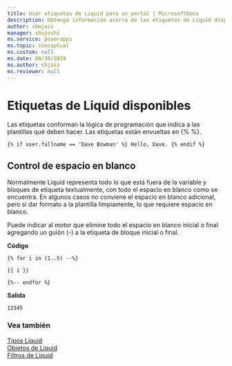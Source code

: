 ```yaml
---
title: Usar etiquetas de Liquid para un portal | MicrosoftDocs
description: Obtenga información acerca de las etiquetas de Liquid disponibles en un portal.
author: sbmjais
manager: shujoshi
ms.service: powerapps
ms.topic: conceptual
ms.custom: null
ms.date: 08/30/2019
ms.author: shjais
ms.reviewer: null
---
```


# <a name="available-liquid-tags"></a>Etiquetas de Liquid disponibles

Las etiquetas conforman la lógica de programación que indica a las plantillas qué deben hacer. Las etiquetas están envueltas en {% %}.

```
{% if user.fullname == 'Dave Bowman' %} Hello, Dave. {% endif %}
```

## <a name="whitespace-control"></a>Control de espacio en blanco

Normalmente Liquid representa todo lo que está fuera de la variable y bloques de etiqueta textualmente, con todo el espacio en blanco como se encuentra. En algunos casos no conviene el espacio en blanco adicional, pero sí dar formato a la plantilla limpiamente, lo que requiere espacio en blanco.

Puede indicar al motor que elimine todo el espacio en blanco inicial o final agregando un guión (-) a la etiqueta de bloque inicial o final.

**Código**

```
{% for i in (1..5) --%}

{{ i }}

{%-- endfor %}
```

**Salida**

```
12345
```
### <a name="see-also"></a>Vea también

[Tipos Liquid](liquid-types.md)  
[Objetos de Liquid](liquid-objects.md)  
[Filtros de Liquid](liquid-filters.md) 
